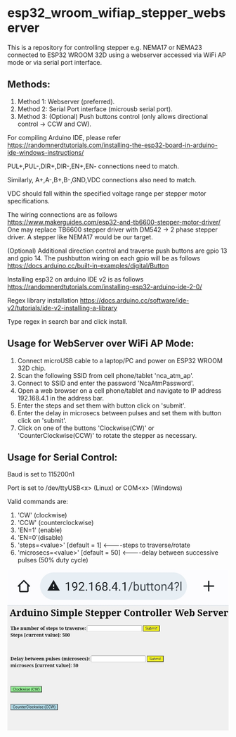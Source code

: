 # esp32_wroom_wifiap_stepper_webserver
This is a repository for controlling stepper e.g. NEMA17 or NEMA23 connected to ESP32 WROOM 32D using a webserver accessed via WiFi AP mode or via serial port interface.

## Methods:

1. Method 1: Webserver (preferred).
2. Method 2: Serial Port interface (microusb serial port).
3. Method 3: (Optional) Push buttons control (only allows directional control ->  CCW and CW).

For compiling Arduino IDE, please refer https://randomnerdtutorials.com/installing-the-esp32-board-in-arduino-ide-windows-instructions/

PUL+,PUL-,DIR+,DIR-,EN+,EN- connections need to match.

Similarly, A+,A-,B+,B-,GND,VDC connections also need to match.

VDC should fall within the specified voltage range per stepper motor specifications. 

The wiring connections are as follows https://www.makerguides.com/esp32-and-tb6600-stepper-motor-driver/ 
One may replace TB6600 stepper driver with DM542 -> 2 phase stepper driver. A stepper like NEMA17 would be our target.

(Optional) Additional direction control and traverse push buttons are gpio 13 and gpio 14. The pushbutton wiring on each gpio will be as follows https://docs.arduino.cc/built-in-examples/digital/Button

Installing esp32 on arduino IDE v2 is as follows
https://randomnerdtutorials.com/installing-esp32-arduino-ide-2-0/

Regex library installation https://docs.arduino.cc/software/ide-v2/tutorials/ide-v2-installing-a-library

Type regex in search bar and click install.

## Usage for WebServer over WiFi AP Mode:

1. Connect microUSB cable to a laptop/PC and power on ESP32 WROOM 32D chip.
2. Scan the following SSID from cell phone/tablet 'nca_atm_ap'.
3. Connect to SSID and enter the password 'NcaAtmPassword'.
4. Open a web browser on a cell phone/tablet and navigate to IP address 192.168.4.1 in the address bar.
5. Enter the steps and set them with button click on 'submit'.
6. Enter the delay in microsecs between pulses and set them with button click on 'submit'.
7. Click on one of the buttons 'Clockwise(CW)' or 'CounterClockwise(CCW)' to rotate the stepper as necessary.


## Usage for Serial Control:

Baud is set to 115200n1

Port is set to /dev/ttyUSB\<x\> (Linux) or COM\<x\> (Windows)
  
 Valid commands are:
1. 'CW' (clockwise)
2. 'CCW' (counterclockwise)
3. 'EN=1' (enable)
4. 'EN=0'(disable)
5. 'steps=\<value\>' [default = 1] <----steps to traverse/rotate
6. 'microsecs=\<value\>' [default = 50] <----delay between successive pulses (50% duty cycle)
  
![alt text](https://github.com/enthusiasticgeek/esp32_wroom_wifiap_stepper_webserver/blob/main/Screenshot_20230503_082242.jpg "ESP32 ARDUINO WEBSERVER WIFI AP")

